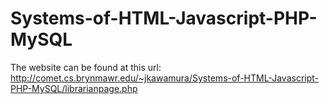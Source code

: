 # Systems-of-HTML-Javascript-PHP-MySQL

The website can be found at this url: http://comet.cs.brynmawr.edu/~jkawamura/Systems-of-HTML-Javascript-PHP-MySQL/librarianpage.php
